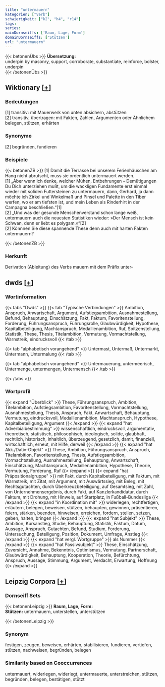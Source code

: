 ```yaml
---
title: "untermauern"
kategorien: ["Verb"]
schwierigkeit: ["k2", "h4", "r14"]
tags:
series:
mainDornseiffs: ['Raum, Lage, Form']
domainDornseiffs: ['Stützen']
url: "untermauern"
---
```


{{< betonenÜbs >}}
**Übersetzung:**  
underpin by masonry, support, corroborate, substantiate, reinforce, bolster, underpin  
{{< /betonenÜbs >}}

## Wiktionary [[+](https://de.wiktionary.org/wiki/untermauern)]

### Bedeutungen
[1] transitiv: mit Mauerwerk von unten absichern, abstützen  
[2] transitiv, übertragen: mit Fakten, Zahlen, Argumenten oder Ähnlichem belegen, stützen, erhärten  

### Synonyme
[2] begründen, fundieren  

### Beispiele
{{< betonenZB >}}
[1] Damit die Terrasse bei unserem Ferienhäuschen am Hang nicht abrutscht, muss sie ordentlich untermauert werden.  
[1] „Aber wenn ich denke, welcher Mühen, Entbehrungen – Demütigungen Du Dich unterziehen mußt, um die wackligen Fundamente erst einmal wieder mit soliden Futtersteinen zu untermauern, dann, Gerhard, ja dann möchte ich Zirkel und Winkelmaß und Pinsel und Palette in den Tiber werfen, wo er am tiefsten ist, und mein Leben als Rinderhirt in der Campagna beschließen.“[1]  
[2] „Und was der gesunde Menschenverstand schon lange weiß, untermauern auch die neuesten Statistiken wieder: »Der Mensch ist kein Schwan, denn er liebt es polygam.«“[2]  
[2] Könnnen Sie diese spannende These denn auch mit harten Fakten untermauern?  

{{< /betonenZB >}}
### Herkunft
Derivation (Ableitung) des Verbs mauern mit dem Präfix unter-  



## dwds [[+](https://www.dwds.de/wb/untermauern)]

### Wortinformation
{{< tabs "Dwds" >}}
{{< tab "Typische Verbindungen" >}}
Ambition, Anspruch, Anwartschaft, Argument, Aufstiegsambition, Ausnahmestellung, Befund, Behauptung, Einschätzung, Fakt, Faktum, Favoritenstellung, Forderung, Führungsanspruch, Führungsrolle, Glaubwürdigkeit, Hypothese, Kapitalbeteiligung, Machtanspruch, Medaillenambition, Ruf, Spitzenstellung, Statistik, These, Thesis, Titelambition, Vermutung, Vormachtstellung, Warnstreik, eindrucksvoll
{{< /tab >}}

{{< tab "alphabetisch vorangehend" >}}
Untermast, Untermaß, Untermarkt, Untermann, Untermalung
{{< /tab >}}

{{< tab "alphabetisch vorangehend" >}}
Untermauerung, untermeerisch, Untermenge, untermengen, Untermensch
{{< /tab >}}

{{< /tabs >}}

### Wortprofil
{{< expand "Überblick" >}} These, Führungsanspruch, Ambition, Titelambition, Aufstiegsambition, Favoritenstellung, Vormachtstellung, Ausnahmestellung, Thesis, Anspruch, Fakt, Anwartschaft, Behauptung, Vermutung, eindrucksvoll, Medaillenambition, Machtanspruch, Hypothese, Kapitalbeteiligung, Argument {{< /expand >}}
{{< expand "hat Adverbialbestimmung" >}} wissenschaftlich, eindrucksvoll, argumentativ, theoretisch, statistisch, philosophisch, ideologisch, solide, glaubhaft, rechtlich, historisch, inhaltlich, überzeugend, gesetzlich, damit, finanziell, wirtschaftlich, erneut, mit Hilfe, derweil {{< /expand >}}
{{< expand "hat Akk./Dativ-Objekt" >}} These, Ambition, Führungsanspruch, Anspruch, Titelambition, Favoritenstellung, Thesis, Aufstiegsambition, Vormachtstellung, Ausnahmestellung, Behauptung, Anwartschaft, Einschätzung, Machtanspruch, Medaillenambition, Hypothese, Theorie, Vermutung, Forderung, Ruf {{< /expand >}}
{{< expand "hat Präpositionalgruppe" >}} mit Fakt, durch Kapitalbeteiligung, mit Faktum, mit Warnstreik, mit Zitat, mit Argument, mit Auswärtssieg, mit Beleg, mit Rechtsgutachten, durch Überkreuzbeteiligung, auf Gesamtsieg, mit Zahl, von Unternehmensergebnis, durch Fakt, auf Kanzlerkandidatur, durch Faktum, mit Drohung, mit Hinweis, auf Startplatz, in Fußball-Bundesliga {{< /expand >}}
{{< expand "in Koordination mit" >}} widerlegen, rechtfertigen, erläutern, belegen, beweisen, stützen, behaupten, gewinnen, präsentieren, feiern, stärken, beenden, hinweisen, erreichen, fordern, stellen, setzen, geben, halten, bringen {{< /expand >}}
{{< expand "hat Subjekt" >}} These, Ambition, Kursanstieg, Studie, Behauptung, Statistik, Faktum, Datum, Aussage, Anspruch, Gutachten, Befund, Studium, Forderung, Untersuchung, Beteiligung, Position, Dokument, Umfrage, Anstieg {{< /expand >}}
{{< expand "hat vergl. Wortgruppe" >}} als Nummer {{< /expand >}}
{{< expand "hat Passivsubjekt" >}} These, Einschätzung, Zuversicht, Annahme, Bekenntnis, Optimismus, Vermutung, Partnerschaft, Glaubwürdigkeit, Behauptung, Kooperation, Theorie, Befürchtung, Anspruch, Aussage, Stimmung, Argument, Verdacht, Erwartung, Hoffnung {{< /expand >}}

## Leipzig Corpora [[+](https://corpora.uni-leipzig.de/en/res?word=untermauern&corpusId=deu_newscrawl-public_2018)]

### Dornseiff Sets
{{< betonenLeipzig >}}
**Raum, Lage, Form:**  
**Stützen:** untermauern, unterstellen, unterstützen  

{{< /betonenLeipzig >}}

### Synonym
festigen, zeugen, beweisen, erhärten, stabilisieren, fundieren, vertiefen, stützen, nachweisen, begründen, belegen


### Similarity based on Cooccurrences
untermauert, widerlegen, widerlegt, untermauerte, unterstreichen, stützen, begründen, belegen, bestätigen, stützt

